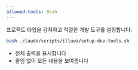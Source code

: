 ```yaml
---
allowed-tools: Bash
---
```


프로젝트 타입을 감지하고 적절한 개발 도구를 설정합니다:

```bash
bash .claude/scripts/illuwa/setup-dev-tools.sh
```

- 전체 출력을 표시합니다
- 줄임 없이 모든 내용을 보여줍니다